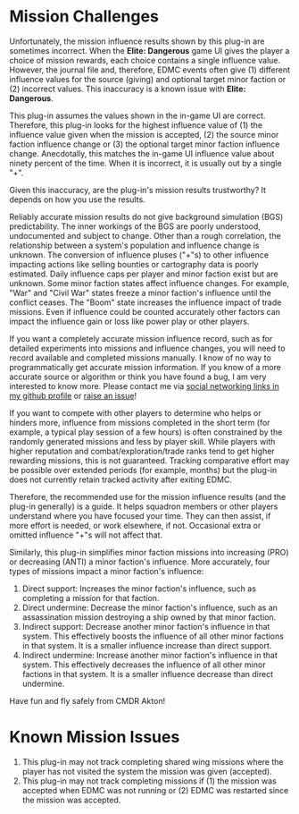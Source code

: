 # Mission Challenges

Unfortunately, the mission influence results shown by this plug-in are sometimes incorrect. When the **Elite: Dangerous** game UI gives the player a choice of mission rewards, each choice contains a single influence value. However, the journal file and, therefore, EDMC events often give (1) different influence values for the source (giving) and optional target minor faction or (2) incorrect values. This inaccuracy is a known issue with **Elite: Dangerous**.

This plug-in assumes the values shown in the in-game UI are correct. Therefore, this plug-in looks for the highest influence value of (1) the influence value given when the mission is accepted, (2) the source minor faction influence change or (3) the optional target minor faction influence change. Anecdotally, this matches the in-game UI influence value about ninety percent of the time. When it is incorrect, it is usually out by a single "+".

Given this inaccuracy, are the plug-in's mission results trustworthy? It depends on how you use the results.

Reliably accurate mission results do not give background simulation (BGS) predictability. The inner workings of the BGS are poorly understood, undocumented and subject to change. Other than a rough correlation, the relationship between a system's population and influence change is unknown. The conversion of influence pluses ("+"s) to other influence impacting actions like selling bounties or cartography data is poorly estimated. Daily influence caps per player and minor faction exist but are unknown. Some minor faction states affect influence changes. For example, "War" and "Civil War" states freeze a minor faction's influence until the conflict ceases. The "Boom" state increases the influence impact of trade missions. Even if influence could be counted accurately other factors can impact the influence gain or loss like power play or other players.

If you want a completely accurate mission influence record, such as for detailed experiments into missions and influence changes, you will need to record available and completed missions manually. I know of no way to programmatically get accurate mission information. If you know of a more accurate source or algorithm or think you have found a bug, I am very interested to know more. Please contact me via [social networking links in my github profile](https://github.com/anthonylangsworth) or [raise an issue](https://github.com/anthonylangsworth/EDMFAT/issues)!

If you want to compete with other players to determine who helps or hinders more, influence from missions completed in the short term (for example, a typical play session of a few hours) is often constrained by the randomly generated missions and less by player skill. While players with higher reputation and combat/exploration/trade ranks tend to get higher rewarding missions, this is not guaranteed. Tracking comparative effort may be possible over extended periods (for example, months) but the plug-in does not currently retain tracked activity after exiting EDMC.

Therefore, the recommended use for the mission influence results (and the plug-in generally) is a guide. It helps squadron members or other players understand where you have focused your time. They can then assist, if more effort is needed, or work elsewhere, if not. Occasional extra or omitted influence "+"s will not affect that.

Similarly, this plug-in simplifies minor faction missions into increasing (PRO) or decreasing (ANTI) a minor faction's influence. More accurately, four types of missions impact a minor faction's influence:
1.	Direct support: Increases the minor faction's influence, such as completing a mission for that faction.
2.	Direct undermine: Decrease the minor faction's influence, such as an assassination mission destroying a ship owned by that minor faction.
3.	Indirect support: Decrease another minor faction's influence in that system. This effectively boosts the influence of all other minor factions in that system. It is a smaller influence increase than direct support.
4.	Indirect undermine: Increase another minor faction's influence in that system. This effectively decreases the influence of all other minor factions in that system. It is a smaller influence decrease than direct undermine.

Have fun and fly safely from CMDR Akton!

# Known Mission Issues

1. This plug-in may not track completing shared wing missions where the player has not visited the system the mission was given (accepted).
2. This plug-in may not track completing missions if (1) the mission was accepted when EDMC was not running or (2) EDMC was restarted since the mission was accepted.
